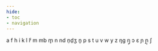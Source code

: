 ```yaml
---
hide:
- toc
- navigation
---
```

a
f
h
i
k
l
lʲ
m
mb
m̥
n
nd
n̠d̠ʒ
n̥
p
s
t
u
v
w
y
z
ŋɡ
ŋ̥
ɔ
ɛ
ɲ
ɲ̥
ʃ
